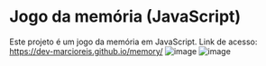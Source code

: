 # Jogo da memória (JavaScript)
Este projeto é um jogo da memória em JavaScript.<bv>
Link de acesso: https://dev-marcioreis.github.io/memory/
![image](https://user-images.githubusercontent.com/122680054/227795023-b7e3690a-6be4-4572-a4c7-495ae431f2d9.png)
![image](https://user-images.githubusercontent.com/122680054/227795044-800f37ad-b52f-4e52-9629-804f112e4fd8.png)


